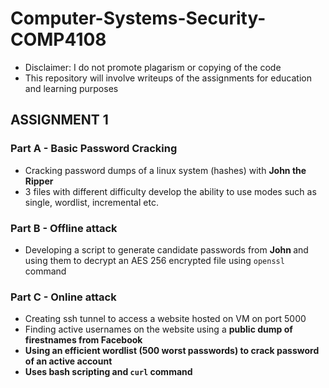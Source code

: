 # Computer-Systems-Security-COMP4108

- Disclaimer: I do not promote plagarism or copying of the code
- This repository will involve writeups of the assignments for education and learning purposes 

## ASSIGNMENT 1
### Part A - Basic Password Cracking
- Cracking password dumps of a linux system (hashes) with <b>John the Ripper</b>
- 3 files with different difficulty develop the ability to use modes such as single, wordlist, incremental etc. 

### Part B - Offline attack
- Developing a script to generate candidate passwords from <b> John </b> and using them to decrypt an AES 256 encrypted file using ```openssl``` command

### Part C - Online attack
- Creating ssh tunnel to access a website hosted on VM on port 5000
- Finding active usernames on the website using a <b> public dump of firestnames from Facebook 
- Using an efficient wordlist (500 worst passwords) to crack password of an active account
- Uses bash scripting and ```curl``` command
